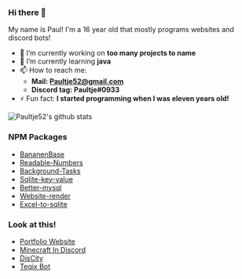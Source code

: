 ### Hi there 👋
My name is Paul! I'm a 16 year old that mostly programs websites and discord bots!

- 🔭 I’m currently working on **too many projects to name** 
- 🌱 I’m currently learning **java**
- 📫 How to reach me:
  - **Mail: Paultje52@gmail.com**
  - **Discord tag: Paultje#0933**
- ⚡ Fun fact: **I started programming when I was eleven years old!**

![Paultje52's github stats](https://github-readme-stats.vercel.app/api?username=paultje52)

### NPM Packages
- [BananenBase](https://github.com/Paultje52/BananenBase)
- [Readable-Numbers](https://github.com/Paultje52/readable-numbers)
- [Background-Tasks](https://github.com/Paultje52/background-tasks)
- [Sqlite-key-value](https://github.com/Paultje52/sqlite-key-value)
- [Better-mysql](https://github.com/Paultje52/better-mysql)
- [Website-render](https://github.com/Paultje52/website-render)
- [Excel-to-sqlite](https://github.com/Paultje52/excel-to-sqlite)

### Look at this!
- [Portfolio Website](https://paultje52.ga)
- [Minecraft In Discord](https://discord.gg/MJz4JqG)
- [DisCity](https://discord.gg/g2WuPeT)
- [Teqix Bot](https://github.com/Paultje52/Teqix-Bot)
